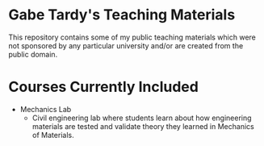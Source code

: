 # Gabe Tardy's Teaching Materials
This repository contains some of my public teaching materials which were not sponsored by any particular university and/or are created from the public domain.

# Courses Currently Included
- Mechanics Lab
  - Civil engineering lab where students learn about how engineering materials are tested and validate theory they learned in Mechanics of Materials.
